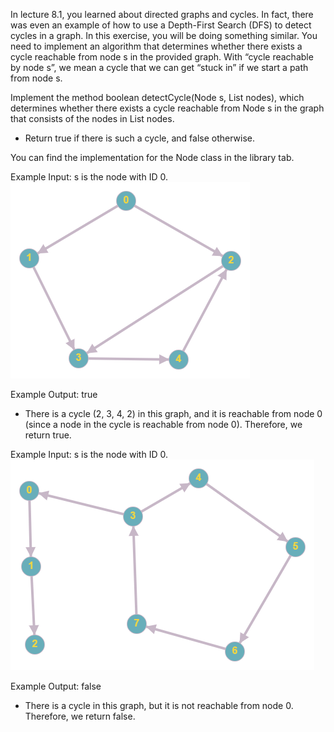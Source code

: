 In lecture 8.1, you learned about directed graphs and cycles. In fact, there was even an example of how to use a Depth-First Search (DFS) to detect cycles in a graph. In this exercise, you will be doing something similar. You need to implement an algorithm that determines whether there exists a cycle reachable from node s in the provided graph. With “cycle reachable by node s”, we mean a cycle that we can get “stuck in” if we start a path from node s.

Implement the method boolean detectCycle(Node s, List<Node> nodes), which determines whether there exists a cycle reachable from Node s in the graph that consists of the nodes in List<Node> nodes.

* Return true if there is such a cycle, and false otherwise.

You can find the implementation for the Node class in the library tab.

Example Input: s is the node with ID 0.
![img.png](img.png)

Example Output: true

* There is a cycle (2, 3, 4, 2) in this graph, and it is reachable 
from node 0 (since a node in the cycle is reachable from node 0). Therefore, we return true.

Example Input: s is the node with ID 0.
![img_1.png](img_1.png)

Example Output: false

* There is a cycle in this graph, but it is not reachable from 
  node 0. Therefore, we return false.

